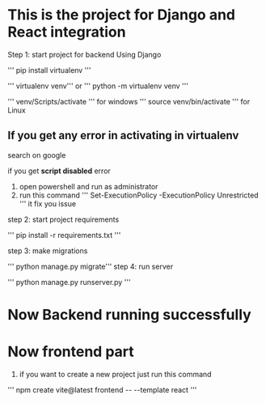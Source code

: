 # This is the project for Django and React integration  

Step 1: start project for backend Using Django

''' pip install virtualenv '''

''' virtualenv venv''' or ''' python -m virtualenv venv '''

''' venv/Scripts/activate ''' for windows
''' source venv/bin/activate ''' for Linux

   ## If you get any error in activating in virtualenv
   search on google
   
   if you get  **script disabled** error 

   1. open powershell and run as administrator
   2. run this command 
   '''  Set-ExecutionPolicy -ExecutionPolicy Unrestricted '''
   it fix you issue

step 2: start project requirements

''' pip install -r requirements.txt '''

step 3: make migrations 

''' python manage.py migrate'''
step 4: run server

''' python manage.py runserver.py '''


# Now Backend running successfully

# Now frontend part


1. if you want to create a new project just run this command

''' npm create vite@latest frontend -- --template react '''





